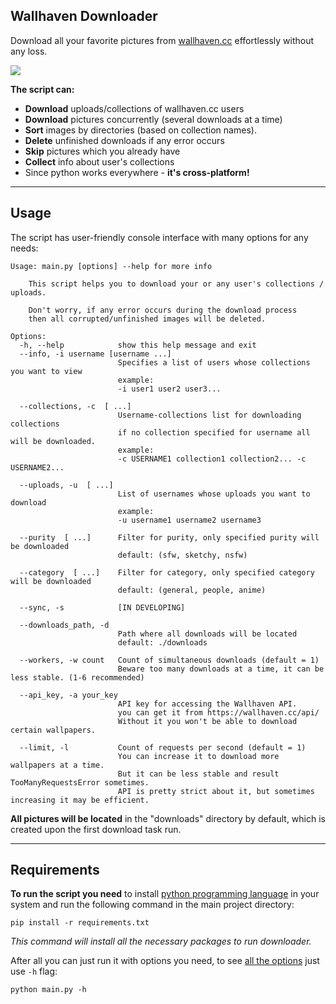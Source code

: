 Wallhaven Downloader
--
Download all your favorite pictures from [wallhaven.cc](https://wallhaven.cc) effortlessly without any loss.

![](https://w.wallhaven.cc/full/eo/wallhaven-eom7ml.png)

**The script can:**
  - **Download** uploads/collections of wallhaven.cc users
  - **Download** pictures concurrently (several downloads at a time)
  - **Sort** images by directories (based on collection names).
  - **Delete** unfinished downloads if any error occurs
  - **Skip** pictures which you already have
  - **Collect** info about user's collections
  - Since python works everywhere - **it's cross-platform!**

-----
Usage
-----
The script has user-friendly console interface with many options
for any needs:

```commandline
Usage: main.py [options] --help for more info

    This script helps you to download your or any user's collections / uploads.

    Don't worry, if any error occurs during the download process
    then all corrupted/unfinished images will be deleted.

Options:
  -h, --help            show this help message and exit
  --info, -i username [username ...]
                        Specifies a list of users whose collections you want to view
                        example:
                        -i user1 user2 user3...

  --collections, -c  [ ...]
                        Username-collections list for downloading collections
                        if no collection specified for username all will be downloaded.
                        example:
                        -c USERNAME1 collection1 collection2... -c USERNAME2...

  --uploads, -u  [ ...]
                        List of usernames whose uploads you want to download
                        example:
                        -u username1 username2 username3

  --purity  [ ...]      Filter for purity, only specified purity will be downloaded
                        default: (sfw, sketchy, nsfw)

  --category  [ ...]    Filter for category, only specified category will be downloaded
                        default: (general, people, anime)

  --sync, -s            [IN DEVELOPING]

  --downloads_path, -d
                        Path where all downloads will be located
                        default: ./downloads

  --workers, -w count   Count of simultaneous downloads (default = 1)
                        Beware too many downloads at a time, it can be less stable. (1-6 recommended)

  --api_key, -a your_key
                        API key for accessing the Wallhaven API.
                        you can get it from https://wallhaven.cc/api/
                        Without it you won't be able to download certain wallpapers.

  --limit, -l           Count of requests per second (default = 1)
                        You can increase it to download more wallpapers at a time.
                        But it can be less stable and result TooManyRequestsError sometimes.
                        API is pretty strict about it, but sometimes increasing it may be efficient.
```
**All pictures will be located** in the "downloads" directory by default, 
which is created upon the first download task run.

------------
Requirements
------------
**To run the script you need** to install [python programming language](https://python.org)
in your system and run the following command in the main project directory:
```commandline
pip install -r requirements.txt
```
*This command will install all the necessary packages to run downloader.*


After all you can just run it with options you need, to see [all the
options](#usage) just use `-h` flag:
```commandline
python main.py -h 
```
